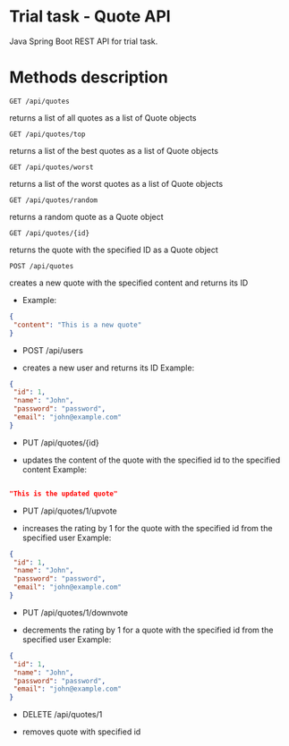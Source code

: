 # Trial task - Quote API
Java Spring Boot REST API for trial task.  

# Methods description
```
GET /api/quotes
```
returns a list of all quotes as a list of Quote objects
```
GET /api/quotes/top
 ```
returns a list of the best quotes as a list of Quote objects
```
GET /api/quotes/worst
```
returns a list of the worst quotes as a list of Quote objects
```
GET /api/quotes/random
```
returns a random quote as a Quote object
```
GET /api/quotes/{id}
```
returns the quote with the specified ID as a Quote object
```
POST /api/quotes
```
creates a new quote with the specified content and returns its ID
 * Example:
 ```json
{
  "content": "This is a new quote"
}
```
* POST /api/users
 - creates a new user and returns its ID
 Example:
 ```json
{
  "id": 1,
  "name": "John",
  "password": "password",
  "email": "john@example.com"
}
```
* PUT /api/quotes/{id}
 - updates the content of the quote with the specified id to the specified content
 Example:
 ```json
 
"This is the updated quote"

```
* PUT /api/quotes/1/upvote
- increases the rating by 1 for the quote with the specified id from the specified user
 Example:
 ```json
{
  "id": 1,
  "name": "John",
  "password": "password",
  "email": "john@example.com"
}
```
* PUT /api/quotes/1/downvote
- decrements the rating by 1 for a quote with the specified id from the specified user
 Example:
 ```json
{
  "id": 1,
  "name": "John",
  "password": "password",
  "email": "john@example.com"
}
```
* DELETE /api/quotes/1
- removes quote with specified id
